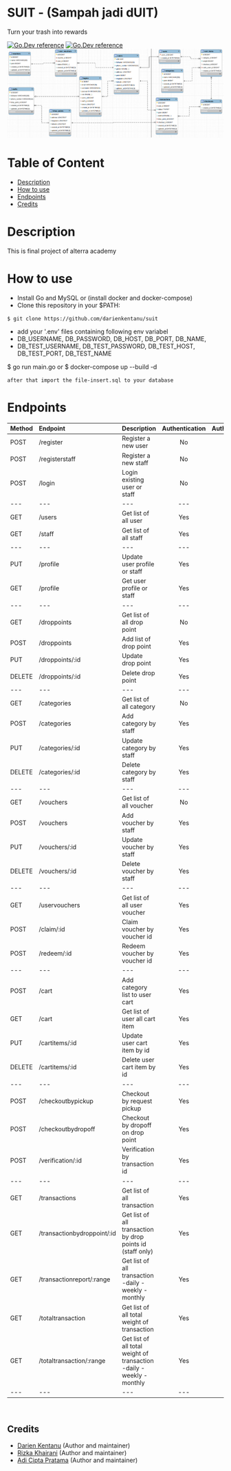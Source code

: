 # SUIT - (Sampah jadi dUIT)
Turn your trash into rewards

[![Go.Dev reference](https://img.shields.io/badge/gorm-reference-blue?logo=go&logoColor=blue)](https://pkg.go.dev/gorm.io/gorm?tab=doc)
[![Go.Dev reference](https://img.shields.io/badge/echo-reference-blue?logo=go&logoColor=blue)](https://github.com/labstack/echo)
![ERD](./erd.png)

# Table of Content
- [Description](#description)
- [How to use](#how-to-use)
- [Endpoints](#endpoints)
- [Credits](#credits)

# Description
This is final project of alterra academy

# How to use
- Install Go and MySQL or (install docker and docker-compose)
- Clone this repository in your $PATH:
```
$ git clone https://github.com/darienkentanu/suit
```
- add your '.env' files containing following env variabel
- DB_USERNAME, DB_PASSWORD, DB_HOST, DB_PORT, DB_NAME,
- DB_TEST_USERNAME, DB_TEST_PASSWORD, DB_TEST_HOST, DB_TEST_PORT, DB_TEST_NAME

$ go run main.go or $ docker-compose up --build -d

```
after that import the file-insert.sql to your database

```


# Endpoints

| Method | Endpoint | Description| Authentication | Authorization
|:-----|:--------|:----------| :----------:| :----------:|
| POST  | /register | Register a new user | No | No
| POST  | /registerstaff | Register a new staff | No | No
| POST | /login | Login existing user or staff| No | No
|---|---|---|---|---|
| GET | /users | Get list of all user | Yes | Yes
| GET | /staff | Get list of all staff | Yes | Yes
|---|---|---|---|---|
| PUT | /profile | Update user profile or staff | Yes | No
| GET | /profile | Get user profile or staff | Yes | No
|---|---|---|---|---|
| GET | /droppoints | Get list of all drop point | No | No
| POST | /droppoints | Add list of drop point | Yes | Yes
| PUT | /droppoints/:id | Update drop point | Yes | Yes
| DELETE | /droppoints/:id | Delete drop point | Yes | Yes
|---|---|---|---|---|
| GET | /categories | Get list of all category | No | No
| POST | /categories | Add category by staff | Yes | Yes
| PUT | /categories/:id | Update category by staff | Yes | Yes
| DELETE | /categories/:id | Delete category by staff | Yes | Yes
|---|---|---|---|---|
| GET | /vouchers | Get list of all voucher | No | No
| POST | /vouchers | Add voucher by staff | Yes | Yes
| PUT | /vouchers/:id | Update voucher by staff | Yes | Yes
| DELETE | /vouchers/:id | Delete voucher by staff | Yes | Yes
|---|---|---|---|---|
| GET | /uservouchers | Get list of all user voucher | Yes | No
| POST | /claim/:id | Claim voucher by voucher id | Yes | No
| POST | /redeem/:id | Redeem voucher by voucher id | Yes | No
|---|---|---|---|---|
| POST | /cart | Add category list to user cart | Yes | No
| GET | /cart | Get list of user all cart item | Yes | No
| PUT | /cartitems/:id | Update user cart item by id | Yes | No
| DELETE | /cartitems/:id | Delete user cart item by id | Yes | No
|---|---|---|---|---|
| POST | /checkoutbypickup | Checkout by request pickup | Yes | No
| POST | /checkoutbydropoff | Checkout by dropoff on drop point | Yes | No
| POST | /verification/:id | Verification by transaction id | Yes | Yes
|---|---|---|---|---|
| GET | /transactions | Get list of all transaction | Yes | No
| GET | /transactionbydroppoint/:id | Get list of all transaction by drop points id (staff only) | Yes | Yes
| GET | /transactionreport/:range | Get list of all transaction -daily - weekly -monthly | Yes | No
| GET | /totaltransaction | Get list of all total weight of transaction | Yes | No
| GET | /totaltransaction/:range | Get list of all total weight of transaction -daily - weekly -monthly | Yes | No
|---|---|---|---|---|


<br>

## Credits

- [Darien Kentanu](https://github.com/darienkentanu) (Author and maintainer)
- [Rizka Khairani](https://github.com/rizkakhairani) (Author and maintainer)
- [Adi Cipta Pratama](https://github.com/adicipta) (Author and maintainer)
